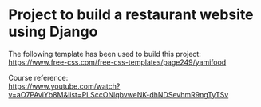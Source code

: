# Project to build a restaurant website using Django
The following template has been used to build this project:<br>
https://www.free-css.com/free-css-templates/page249/yamifood

Course reference:<br>
https://www.youtube.com/watch?v=aO7PAvlYb8M&list=PLSccONlqbvweNK-dhNDSevhmR9ngTyTSv
